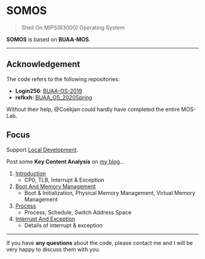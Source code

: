 SOMOS
===

> Shell On MIPS(R3000) Operating System

**SOMOS** is based on **BUAA-MOS**.

---

## Acknowledgement

The code refers to the following repositories:
* **Login256**: [BUAA-OS-2019](https://github.com/login256/BUAA-OS-2019)
* **refkxh**: [BUAA_OS_2020Spring](https://github.com/refkxh/BUAA_OS_2020Spring)

Without their help, @Coekjan could hardly have completed the entire MOS-Lab.

## Focus

Support [Local Development](https://coekjan.github.io/2022/03/05/Local-Development/).

Post some **Key Content Analysis** on [my blog](https://coekjan.github.io/)...
1. [Introduction](https://coekjan.github.io/2021/07/15/Introduction/)
   * CP0, TLB, Interrupt & Exception
2. [Boot And Memory Management](https://coekjan.github.io/2021/07/23/Boot-And-Memory-Management/)
   * Boot & Initialization, Physical Memory Management, Virtual Memory Management
3. [Process](https://coekjan.github.io/2021/08/15/Process/)
   * Process, Schedule, Switch Address Space
4. [Interrupt And Exception](https://coekjan.github.io/2021/08/26/Interrupt-And-Exception/)
   * Details of interrupt & exception

---

If you have **any questions** about the code, please contact me and I will be very happy to discuss them with you.
